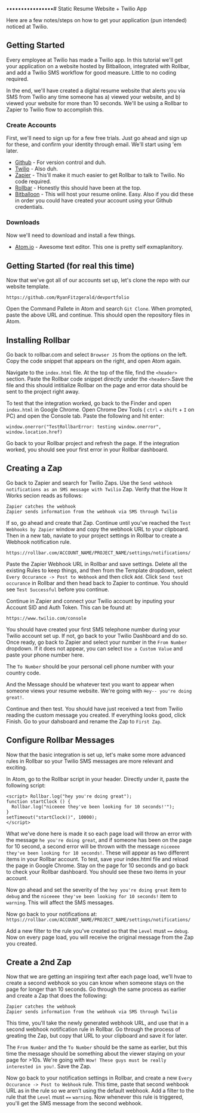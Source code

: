 ••••••••••••••••# Static Resume Website + Twilio App

Here are a few notes/steps on how to get your application (pun intended) noticed at Twilio. 

## Getting Started

Every employee at Twilio has made a Twilio app. In this tutorial we'll get your application on a website hosted by Bitballoon, integrated with Rollbar, and add a Twilio SMS workflow for good measure. Little to no coding required. 

In the end, we'll have created a digital resume website that alerts you via SMS from Twilio any time someone has a) viewed your website, and b) viewed your website for more than 10 seconds. We'll be using a Rollbar to Zapier to Twilio flow to accomplish this. 

### Create Accounts

First, we'll need to sign up for a few free trials. Just go ahead and sign up for these, and confirm your identity through email. We'll start using 'em later. 


* [Github](https://github.com/join) - For version control and duh. 
* [Twilio](https://www.twilio.com/try-twilio) - Also duh.
* [Zapier](https://zapier.com/sign-up/) - This'll make it much easier to get Rollbar to talk to Twilio. No code required.
* [Rollbar](https://rollbar.com/signup/) - Honestly this should have been at the top. 
* [Bitballoon](https://www.bitballoon.com/login) - This will host your resume online. Easy. Also if you did these in order you could have created your account using your Github credentials.  



### Downloads

Now we'll need to download and install a few things. 

* [Atom.io](https://atom.io) - Awesome text editor. This one is pretty self exmaplanitory. 


## Getting Started (for real this time)

Now that we've got all of our accounts set up, let's clone the repo with our website template. 


```
https://github.com/RyanFitzgerald/devportfolio
```

Open the Command Pallete in Atom and search `Git Clone`. When prompted, paste the above URL and continue. This should open the repository files in Atom. 


## Installing Rollbar

Go back to rollbar.com and select `Browser JS` from the options on the left. Copy the code snippet that appears on the right, and open Atom again. 

Navigate to the `index.html` file. At the top of the file, find the `<header>` section. Paste the Rollbar code snippet directly under the `<header>`.Save the file and this should intitialize Rollbar on the page and error data should be sent to the project right away. 

To test that the integration worked, go back to the Finder and open `index.html` in Google Chrome. Open Chrome Dev Tools ( `ctrl` + `shift` + `I` on PC) and open the Console tab. Paste the following and hit enter:

```
window.onerror("TestRollbarError: testing window.onerror", window.location.href)
```

Go back to your Rollbar project and refresh the page. If the integration worked, you should see your first error in your Rollbar dashboard.

## Creating a Zap

Go back to Zapier and search for Twilio Zaps. Use the `Send webhook notifications as an SMS message with Twilio` Zap. Verify that the How It Works secion reads as follows: 

```
Zapier catches the webhook
Zapier sends information from the webhook via SMS through Twilio
```

If so, go ahead and create that Zap. Continue until you've reached the `Test Webhooks by Zapier` window and copy the webhook URL to your clipboard. Then in a new tab, naviate to your project settings in Rollbar to create a Webhook notification rule.

```
https://rollbar.com/ACCOUNT_NAME/PROJECT_NAME/settings/notifications/
```

Paste the Zapier Webhook URL in Rollbar and save settings. Delete all the existing Rules to keep things, and then from the Template dropdown, select `Every Occurance -> Post to Webhook` and then click `Add`. Click `Send test occurance` in Rollbar and then head back to Zapier to continue. You should see `Test Successful` before you continue. 


Continue in Zapier and connect your Twilio account by inputing your Account SID and Auth Token. This can be found at:

```
https://www.twilio.com/console
```

You should have created your first SMS telephone number during your Twilio account set up. If not, go back to your Twilio Dashboard and do so. Once ready, go back to Zapier and select your number in the `From Number` dropdown. If it does not appear, you can select `Use a Custom Value` and paste your phone number here. 

The `To Number` should be your personal cell phone number with your country code. 

And the Message should be whatever text you want to appear when someone views your resume website. We're going with `Hey-- you're doing great!`. 

Continue and then test. You should have just received a text from Twilio reading the custom message you created. If everything looks good, click Finish. Go to your dahsboard and rename the Zap to `First Zap`.  



## Configure Rollbar Messages

Now that the basic integration is set up, let's make some more advanced rules in Rollbar so your Twilio SMS messages are more relevant and exciting. 

In Atom, go to the Rollbar script in your header. Directly under it, paste the following script: 


```
<script> Rollbar.log("hey you're doing great");
function startClock () {
  Rollbar.log("niceeee they've been looking for 10 seconds!'");
}
setTimeout("startClock()", 10000);
</script>
```

What we've done here is made it so each page load will throw an error with the message `he you're doing great`, and if someone has been on the page for 10 second, a second error will be thrown with the message `niceeee they've been looking for 10 seconds!`. These will appear as two different items in your Rollbar account. To test, save your index.html file and reload the page in Google Chrome. Stay on the page for 10 seconds and go back to check your Rollbar dashboard. You should see these two items in your account. 

Now go ahead and set the severity of the `hey you're doing great` item to `debug` and the `niceeee they've been looking for 10 seconds!` item to `warning`. This will affect the SMS messages. 

Now go back to your notifications at: `https://rollbar.com/ACCOUNT_NAME/PROJECT_NAME/settings/notifications/`

Add a new filter to the rule you've created so that the `Level` must `==` `debug`. Now on every page load, you will receive the original message from the Zap you created. 

## Create a 2nd Zap

Now that we are getting an inspiring text after each page load, we'll hvae to create a second webhook so you can know when someone stays on the page for longer than 10 seconds. Go through the same process as earlier and create a Zap that does the following: 

```
Zapier catches the webhook
Zapier sends information from the webhook via SMS through Twilio
```

This time, you'll take the newly generated webhook URL, and use that in a second webhook notification rule in Rollbar. Go through the process of greating the Zap, but copy that URL to your clipboard and save it for later. 

The `From Number` and the `To Number` should be the same as earlier, but this time the message should be something about the viewer staying on your page for >10s. We're going with `Wow! These guys must be really interested in you!`. Save the Zap. 

Now go back to your notification settings in Rollbar, and create a new `Every Occurance -> Post to Webhook` rule. This time, paste that second wehbook URL as in the rule so we aren't using the default webhook. Add a filter to the rule that the `Level` must `==` `warning`. Now whenever this rule is triggered, you'll get the SMS message from the second webhook. 

